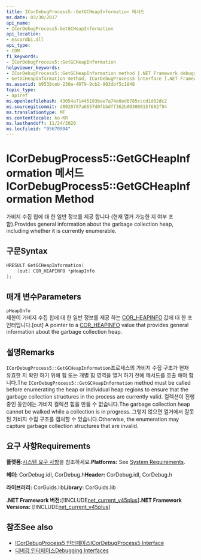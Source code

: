 ```yaml
---
title: ICorDebugProcess5::GetGCHeapInformation 메서드
ms.date: 03/30/2017
api_name:
- ICorDebugProcess5.GetGCHeapInformation
api_location:
- mscordbi.dll
api_type:
- COM
f1_keywords:
- ICorDebugProcess5::GetGCHeapInformation
helpviewer_keywords:
- ICorDebugProcess5::GetGCHeapInformation method [.NET Framework debugging]
- GetGCHeapInformation method, ICorDebugProcess5 interface [.NET Framework debugging]
ms.assetid: b9538ceb-230a-4079-9cb2-903dbf5c1848
topic_type:
- apiref
ms.openlocfilehash: 43054a71445193bae7a74e0ed6785cccd1d02dc2
ms.sourcegitcommit: d8020797a6657d0fbbdff362b80300815f682f94
ms.translationtype: MT
ms.contentlocale: ko-KR
ms.lasthandoff: 11/24/2020
ms.locfileid: "95670994"
---
```

# <a name="icordebugprocess5getgcheapinformation-method"></a><span data-ttu-id="40cf3-102">ICorDebugProcess5::GetGCHeapInformation 메서드</span><span class="sxs-lookup"><span data-stu-id="40cf3-102">ICorDebugProcess5::GetGCHeapInformation Method</span></span>

<span data-ttu-id="40cf3-103">가비지 수집 힙에 대 한 일반 정보를 제공 합니다 (현재 열거 가능한 지 여부 포함).</span><span class="sxs-lookup"><span data-stu-id="40cf3-103">Provides general information about the garbage collection heap, including whether it is currently enumerable.</span></span>  
  
## <a name="syntax"></a><span data-ttu-id="40cf3-104">구문</span><span class="sxs-lookup"><span data-stu-id="40cf3-104">Syntax</span></span>  
  
```cpp  
HRESULT GetGCHeapInformation(  
    [out] COR_HEAPINFO *pHeapInfo  
);  
```  
  
## <a name="parameters"></a><span data-ttu-id="40cf3-105">매개 변수</span><span class="sxs-lookup"><span data-stu-id="40cf3-105">Parameters</span></span>  

 `pHeapInfo`  
 <span data-ttu-id="40cf3-106">제한이 가비지 수집 힙에 대 한 일반 정보를 제공 하는 [COR_HEAPINFO](cor-heapinfo-structure.md) 값에 대 한 포인터입니다.</span><span class="sxs-lookup"><span data-stu-id="40cf3-106">[out] A pointer to a [COR_HEAPINFO](cor-heapinfo-structure.md) value that provides general information about the garbage collection heap.</span></span>  
  
## <a name="remarks"></a><span data-ttu-id="40cf3-107">설명</span><span class="sxs-lookup"><span data-stu-id="40cf3-107">Remarks</span></span>  

 <span data-ttu-id="40cf3-108">`ICorDebugProcess5::GetGCHeapInformation`프로세스의 가비지 수집 구조가 현재 유효한 지 확인 하기 위해 힙 또는 개별 힙 영역을 열거 하기 전에 메서드를 호출 해야 합니다.</span><span class="sxs-lookup"><span data-stu-id="40cf3-108">The `ICorDebugProcess5::GetGCHeapInformation` method must be called before enumerating the heap or individual heap regions to ensure that the garbage collection structures in the process are currently valid.</span></span> <span data-ttu-id="40cf3-109">컬렉션이 진행 중인 동안에는 가비지 컬렉션 힙을 만들 수 없습니다.</span><span class="sxs-lookup"><span data-stu-id="40cf3-109">The garbage collection heap cannot be walked while a collection is in progress.</span></span> <span data-ttu-id="40cf3-110">그렇지 않으면 열거에서 잘못 된 가비지 수집 구조를 캡처할 수 있습니다.</span><span class="sxs-lookup"><span data-stu-id="40cf3-110">Otherwise, the enumeration may capture garbage collection structures that are invalid.</span></span>  
  
## <a name="requirements"></a><span data-ttu-id="40cf3-111">요구 사항</span><span class="sxs-lookup"><span data-stu-id="40cf3-111">Requirements</span></span>  

 <span data-ttu-id="40cf3-112">**플랫폼:**[시스템 요구 사항](../../get-started/system-requirements.md)을 참조하세요.</span><span class="sxs-lookup"><span data-stu-id="40cf3-112">**Platforms:** See [System Requirements](../../get-started/system-requirements.md).</span></span>  
  
 <span data-ttu-id="40cf3-113">**헤더:** CorDebug.idl, CorDebug.h</span><span class="sxs-lookup"><span data-stu-id="40cf3-113">**Header:** CorDebug.idl, CorDebug.h</span></span>  
  
 <span data-ttu-id="40cf3-114">**라이브러리:** CorGuids.lib</span><span class="sxs-lookup"><span data-stu-id="40cf3-114">**Library:** CorGuids.lib</span></span>  
  
 <span data-ttu-id="40cf3-115">**.NET Framework 버전:**[!INCLUDE[net_current_v45plus](../../../../includes/net-current-v45plus-md.md)]</span><span class="sxs-lookup"><span data-stu-id="40cf3-115">**.NET Framework Versions:** [!INCLUDE[net_current_v45plus](../../../../includes/net-current-v45plus-md.md)]</span></span>  
  
## <a name="see-also"></a><span data-ttu-id="40cf3-116">참조</span><span class="sxs-lookup"><span data-stu-id="40cf3-116">See also</span></span>

- [<span data-ttu-id="40cf3-117">ICorDebugProcess5 인터페이스</span><span class="sxs-lookup"><span data-stu-id="40cf3-117">ICorDebugProcess5 Interface</span></span>](icordebugprocess5-interface.md)
- [<span data-ttu-id="40cf3-118">디버깅 인터페이스</span><span class="sxs-lookup"><span data-stu-id="40cf3-118">Debugging Interfaces</span></span>](debugging-interfaces.md)
